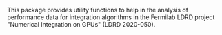 This package provides utility functions to help in the analysis of performance
data for integration algorithms in the Fermilab LDRD project "Numerical
Integration on GPUs" (LDRD 2020-050).
